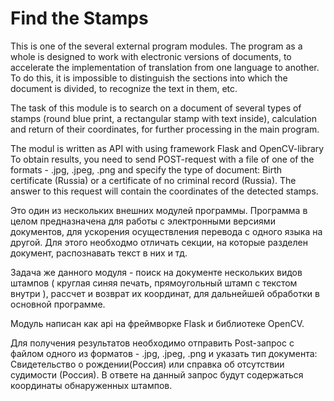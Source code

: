 # Find the Stamps

This is one of the several external program modules. 
The program as a whole is designed to work with electronic versions of documents, to accelerate the implementation of translation from one language to another. 
To do this, it is impossible to distinguish the sections into which the document is divided, to recognize the text in them, etc.

The task of this module is to search on a document of several types of stamps (round blue print, a rectangular stamp with text inside), 
calculation and return of their coordinates, for further processing in the main program.

The modul is written as API with using framework Flask and OpenCV-library
To obtain results, you need to send POST-request with a file of one of the formats - .jpg, .jpeg, .png 
and specify the type of document: Birth certificate (Russia) or a certificate of no criminal record (Russia).
The answer to this request will contain the coordinates of the detected stamps.




Это один из нескольких внешних модулей программы. 
Программа в целом предназначена для работы с электронными версиями документов, для ускорения осуществления перевода с одного языка на другой. 
Для этого необходмо отличать секции, на которые разделен документ, распознавать текст в них и тд.

Задача же данного модуля - поиск на документе нескольких видов штампов ( круглая синяя печать, прямоугольный штамп с текстом внутри ),
рассчет и возврат их координат, для дальнейшей обработки в основной программе. 

Модуль написан как api на фреймворке Flask и библиотеке OpenCV.

Для получения результатов необходимо отправить Post-запрос с файлом одного из форматов - .jpg, .jpeg, .png 
и указать тип документа: Свидетельство о рождении(Россия) или справка об отсутствии судимости (Россия). 
В ответе на данный запрос будут содержаться координаты обнаруженных штампов.  
